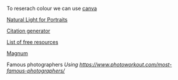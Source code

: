 To reserach colour we can use [canva](https://www.canva.com/en/)

[Natural Light for Portraits](https://www.linkedin.com/learning/learning-natural-light-portrait-photography/why-back-light-is-great-for-portraits?autoSkip=true&autoplay=true&resume=false&u=57684225)

[Citation generator](https://tafensw.libguides.com/citationgenerator/websites/webpage)

[List of free resources](https://shotkit.com/free-photographers-resources/)

[Magnum](https://www.magnumphotos.com/photographer/elliott-erwitt/)

Famous photographers  _Using https://www.photoworkout.com/most-famous-photographers/_
